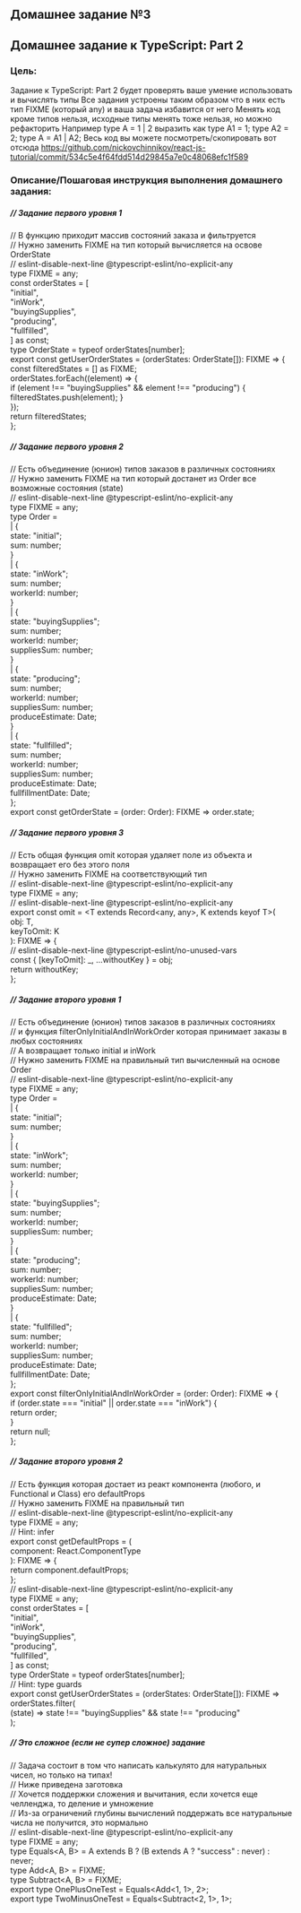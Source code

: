 ## Домашнее задание №3
## Домашнее задание к TypeScript: Part 2

### Цель:
Задание к TypeScript: Part 2 будет проверять ваше умение использовать и вычислять типы
Все задания устроены таким образом что в них есть тип FIXME (который any) и ваша задача избавится от него
Менять код кроме типов нельзя, исходные типы менять тоже нельзя, но можно рефакторить
Например type A = 1 | 2 выразить как type A1 = 1; type A2 = 2; type A = A1 | A2;
Весь код вы можете посмотреть/скопировать вот отсюда
https://github.com/nickovchinnikov/react-js-tutorial/commit/534c5e4f64fdd514d29845a7e0c48068efc1f589

### Описание/Пошаговая инструкция выполнения домашнего задания:
##### // Задание первого уровня 1
// В функцию приходит массив состояний заказа и фильтруется  
// Нужно заменить FIXME на тип который вычисляется на освове OrderState  
// eslint-disable-next-line @typescript-eslint/no-explicit-any  
type FIXME = any;  
const orderStates = [  
"initial",  
"inWork",  
"buyingSupplies",  
"producing",  
"fullfilled",  
] as const;  
type OrderState = typeof orderStates[number];  
export const getUserOrderStates = (orderStates: OrderState[]): FIXME => {  
const filteredStates = [] as FIXME;  
orderStates.forEach((element) => {  
if (element !== "buyingSupplies" && element !== "producing") {  
filteredStates.push(element); 
}  
});  
return filteredStates;  
};  
##### // Задание первого уровня 2  
// Есть объединение (юнион) типов заказов в различных состояниях  
// Нужно заменить FIXME на тип который достанет из Order все возможные состояния (state)  
// eslint-disable-next-line @typescript-eslint/no-explicit-any  
type FIXME = any;  
type Order =  
| {  
state: "initial";  
sum: number;  
}  
| {  
state: "inWork";  
sum: number;  
workerId: number;  
}  
| {  
state: "buyingSupplies";  
sum: number;  
workerId: number;  
suppliesSum: number;  
}  
| {  
state: "producing";  
sum: number;  
workerId: number;  
suppliesSum: number;  
produceEstimate: Date;  
}  
| {  
state: "fullfilled";  
sum: number;  
workerId: number;  
suppliesSum: number;  
produceEstimate: Date;  
fullfillmentDate: Date;  
};  
export const getOrderState = (order: Order): FIXME => order.state;  

##### // Задание первого уровня 3
// Есть общая функция omit которая удаляет поле из объекта и возвращает его без этого поля  
// Нужно заменить FIXME на соответствующий тип  
// eslint-disable-next-line @typescript-eslint/no-explicit-any  
type FIXME = any;  
// eslint-disable-next-line @typescript-eslint/no-explicit-any  
export const omit = <T extends Record<any, any>, K extends keyof T>(  
obj: T,  
keyToOmit: K  
): FIXME => {  
// eslint-disable-next-line @typescript-eslint/no-unused-vars  
const { [keyToOmit]: _, ...withoutKey } = obj;  
return withoutKey;  
};  


##### // Задание второго уровня 1
// Есть объединение (юнион) типов заказов в различных состояниях  
// и функция filterOnlyInitialAndInWorkOrder которая принимает заказы в любых состояниях  
// А возвращает только initial и inWork  
// Нужно заменить FIXME на правильный тип вычисленный на основе Order  
// eslint-disable-next-line @typescript-eslint/no-explicit-any  
type FIXME = any;  
type Order =  
| {  
state: "initial";  
sum: number;  
}  
| {  
state: "inWork";  
sum: number;  
workerId: number;  
}  
| {  
state: "buyingSupplies";  
sum: number;  
workerId: number;  
suppliesSum: number;  
}  
| {  
state: "producing";  
sum: number;  
workerId: number;  
suppliesSum: number;  
produceEstimate: Date;  
}  
| {  
state: "fullfilled";  
sum: number;  
workerId: number;  
suppliesSum: number;  
produceEstimate: Date;  
fullfillmentDate: Date;  
};  
export const filterOnlyInitialAndInWorkOrder = (order: Order): FIXME => {  
if (order.state === "initial" || order.state === "inWork") {  
return order;  
}  
return null;  
};  
##### // Задание второго уровня 2
// Есть функция которая достает из реакт компонента (любого, и Functional и Class) его defaultProps  
// Нужно заменить FIXME на правильный тип  
// eslint-disable-next-line @typescript-eslint/no-explicit-any  
type FIXME = any;  
// Hint: infer  
export const getDefaultProps = (  
component: React.ComponentType  
): FIXME => {  
return component.defaultProps;  
};  
// eslint-disable-next-line @typescript-eslint/no-explicit-any  
type FIXME = any;  
const orderStates = [  
"initial",  
"inWork",  
"buyingSupplies",  
"producing",  
"fullfilled",  
] as const;  
type OrderState = typeof orderStates[number];  
// Hint: type guards  
export const getUserOrderStates = (orderStates: OrderState[]): FIXME =>  
orderStates.filter(  
(state) => state !== "buyingSupplies" && state !== "producing"  
);  
##### // Это сложное (если не супер сложное) задание
// Задача состоит в том что написать калькулято для натуральных чисел, но только на типах!  
// Ниже приведена заготовка  
// Хочется поддержки сложения и вычитания, если хочется еще челленджа, то деление и умножение  
// Из-за ограничений глубины вычислений поддержать все натуральные числа не получится, это нормально  
// eslint-disable-next-line @typescript-eslint/no-explicit-any  
type FIXME = any;  
type Equals<A, B> = A extends B ? (B extends A ? "success" : never) : never;  
type Add<A, B> = FIXME;  
type Subtract<A, B> = FIXME;  
export type OnePlusOneTest = Equals<Add<1, 1>, 2>;  
export type TwoMinusOneTest = Equals<Subtract<2, 1>, 1>;  
